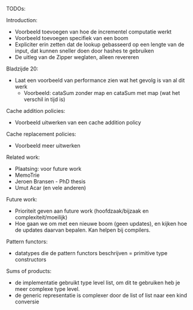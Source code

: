 TODOs:

Introduction:
- Voorbeeld toevoegen van hoe de incrementel computatie werkt
- Voorbeeld toevoegen specifiek van een boom
- Expliciter erin zetten dat de lookup gebasseerd op een lengte van de input, dat kunnen sneller doen door hashes te gebruiken
- De uitleg van de Zipper weglaten, alleen revereren

Bladzijde 20:
- Laat een voorbeeld van performance zien wat het gevolg is van al dit werk
  - Voorbeeld: cataSum zonder map en cataSum met map (wat het verschil in tijd is)

Cache addition policies:
- Voorbeeld uitwerken van een cache addition policy

Cache replacement policies:
- Voorbeeld meer uitwerken

Related work:
- Plaatsing: voor future work
- MemoTrie
- Jeroen Bransen - PhD thesis
- Umut Acar (en vele anderen)

Future work:
- Prioriteit geven aan future work (hoofdzaak/bijzaak en complexiteit/moeilijk)
- Hoe gaan we om met een nieuwe boom (geen updates), en kijken hoe de updates daarvan bepalen. Kan helpen bij compilers.

Pattern functors:
- datatypes die de pattern functors beschrijven = primitive type constructors

Sums of products:
- de implementatie gebruikt type level list, om dit te gebruiken heb je meer complexe type level. 
- de generic representatie is complexer door de list of list naar een kind conversie